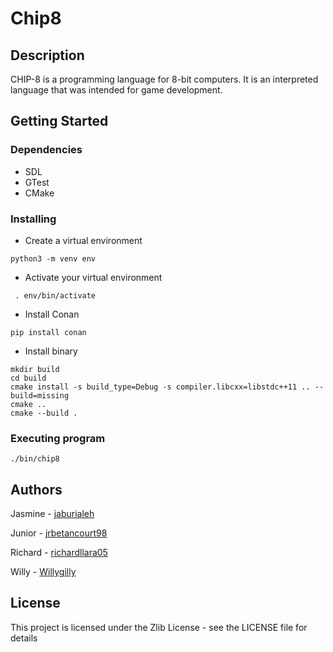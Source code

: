 # Chip8

## Description

 CHIP-8 is a programming language for 8-bit computers.
 It is an interpreted language that was intended for game development.

## Getting Started

### Dependencies

* SDL 
* GTest
* CMake

### Installing

* Create a virtual environment
```
python3 -m venv env
```
* Activate your virtual environment
```
 . env/bin/activate
```
* Install Conan
```
pip install conan
```
* Install binary
```
mkdir build
cd build
cmake install -s build_type=Debug -s compiler.libcxx=libstdc++11 .. --build=missing
cmake ..
cmake --build . 
```

### Executing program

```
./bin/chip8
```

## Authors

Jasmine -
[jaburialeh](https://github.com/jaburialeh)

Junior -
[jrbetancourt98](https://github.com/jrbetancourt98)

Richard -
[richardllara05](https://github.com/richardllara05)

Willy - 
[Willygilly](https://github.com/Willygilly)



## License

This project is licensed under the Zlib License - see the LICENSE file for details